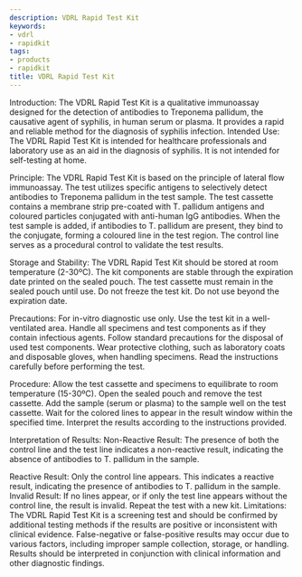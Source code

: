 ```yaml
---
description: VDRL Rapid Test Kit
keywords:
- vdrl
- rapidkit
tags:
- products
- rapidkit
title: VDRL Rapid Test Kit
---
```


Introduction:
The VDRL Rapid Test Kit is a qualitative immunoassay designed for the detection of antibodies to Treponema pallidum, the causative agent of syphilis, in human serum or plasma. It provides a rapid and reliable method for the diagnosis of syphilis infection.
Intended Use: The VDRL Rapid Test Kit is intended for healthcare professionals and laboratory use as an aid in the diagnosis of syphilis. It is not intended for self-testing at home.

Principle:
The VDRL Rapid Test Kit is based on the principle of lateral flow immunoassay. The test utilizes specific antigens to selectively detect antibodies to Treponema pallidum in the test sample. The test cassette contains a membrane strip pre-coated with T. pallidum antigens and coloured particles conjugated with anti-human IgG antibodies. When the test sample is added, if antibodies to T. pallidum are present, they bind to the conjugate, forming a coloured line in the test region. The control line serves as a procedural control to validate the test results.

Storage and Stability:
The VDRL Rapid Test Kit should be stored at room temperature (2-30ºC).
The kit components are stable through the expiration date printed on the sealed pouch.
The test cassette must remain in the sealed pouch until use.
Do not freeze the test kit.
Do not use beyond the expiration date.

Precautions:
For in-vitro diagnostic use only.
Use the test kit in a well-ventilated area.
Handle all specimens and test components as if they contain infectious agents.
Follow standard precautions for the disposal of used test components.
Wear protective clothing, such as laboratory coats and disposable gloves, when handling specimens.
Read the instructions carefully before performing the test.

Procedure:
Allow the test cassette and specimens to equilibrate to room temperature (15-30ºC).
Open the sealed pouch and remove the test cassette.
Add the sample (serum or plasma) to the sample well on the test cassette.
Wait for the colored lines to appear in the result window within the specified time.
Interpret the results according to the instructions provided.

Interpretation of Results:
Non-Reactive Result: The presence of both the control line and the test line indicates a non-reactive result, indicating the absence of antibodies to T. pallidum in the sample.

Reactive Result: Only the control line appears. This indicates a reactive result, indicating the presence of antibodies to T. pallidum in the sample.
Invalid Result: If no lines appear, or if only the test line appears without the control line, the result is invalid. Repeat the test with a new kit.
Limitations:
The VDRL Rapid Test Kit is a screening test and should be confirmed by additional testing methods if the results are positive or inconsistent with clinical evidence.
False-negative or false-positive results may occur due to various factors, including improper sample collection, storage, or handling.
Results should be interpreted in conjunction with clinical information and other diagnostic findings.
